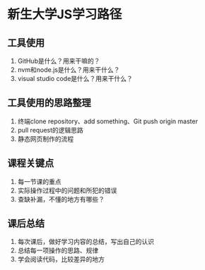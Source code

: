 # 新生大学JS学习路径
## 工具使用
1. GitHub是什么？用来干嘛的？
2. nvm和node.js是什么？用来干什么？
3. visual studio code是什么？用来干什么？
## 工具使用的思路整理
1. 终端clone repository、add something、Git push origin master
2. pull request的逻辑思路
3. 静态网页制作的流程
## 课程关键点
1. 每一节课的重点
2. 实际操作过程中的问题和所犯的错误
3. 查缺补漏，不懂的地方有哪些？
## 课后总结
1. 每次课后，做好学习内容的总结，写出自己的认识
2. 总结每一项操作的思路、规律
3. 学会阅读代码，比较差异的地方
